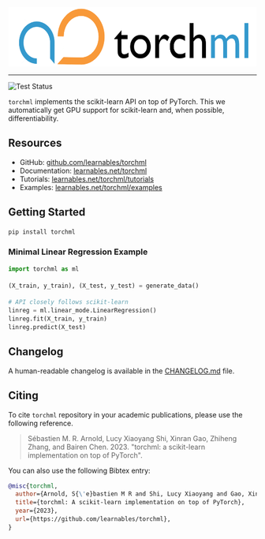 <p align="center"><img src="/assets/images/torchml-logo.png" height="120px" /></p>

--------------------------------------------------------------------------------

![Test Status](https://github.com/learnables/torchml/workflows/Testing/badge.svg?branch=master)

`torchml` implements the scikit-learn API on top of PyTorch.
This we automatically get GPU support for scikit-learn and, when possible, differentiability.

## Resources

- GitHub: [github.com/learnables/torchml](http://github.com/learnables/torchml)
- Documentation: [learnables.net/torchml](http://learnables.net/torchml/)
- Tutorials: [learnables.net/torchml/tutorials](http://learnables.net/torchml/tutorials/linear_model/)
- Examples: [learnables.net/torchml/examples](https://github.com/learnables/torchml/tree/master/examples)

## Getting Started

`pip install torchml`

### Minimal Linear Regression Example

~~~python
import torchml as ml

(X_train, y_train), (X_test, y_test) = generate_data()

# API closely follows scikit-learn
linreg = ml.linear_mode.LinearRegression()
linreg.fit(X_train, y_train)
linreg.predict(X_test)
~~~

## Changelog

A human-readable changelog is available in the [CHANGELOG.md](./CHANGELOG.md) file.

## Citing

To cite `torchml` repository in your academic publications, please use the following reference.

>  Sébastien M. R. Arnold, Lucy Xiaoyang Shi, Xinran Gao, Zhiheng Zhang, and Bairen Chen. 2023. "torchml: a scikit-learn implementation on top of PyTorch".

You can also use the following Bibtex entry:

~~~bib
@misc{torchml,
  author={Arnold, S{\'e}bastien M R and Shi, Lucy Xiaoyang and Gao, Xinran and Zhang, Zhiheng and Chen, Bairen},
  title={torchml: A scikit-learn implementation on top of PyTorch},
  year={2023},
  url={https://github.com/learnables/torchml},
}
~~~
